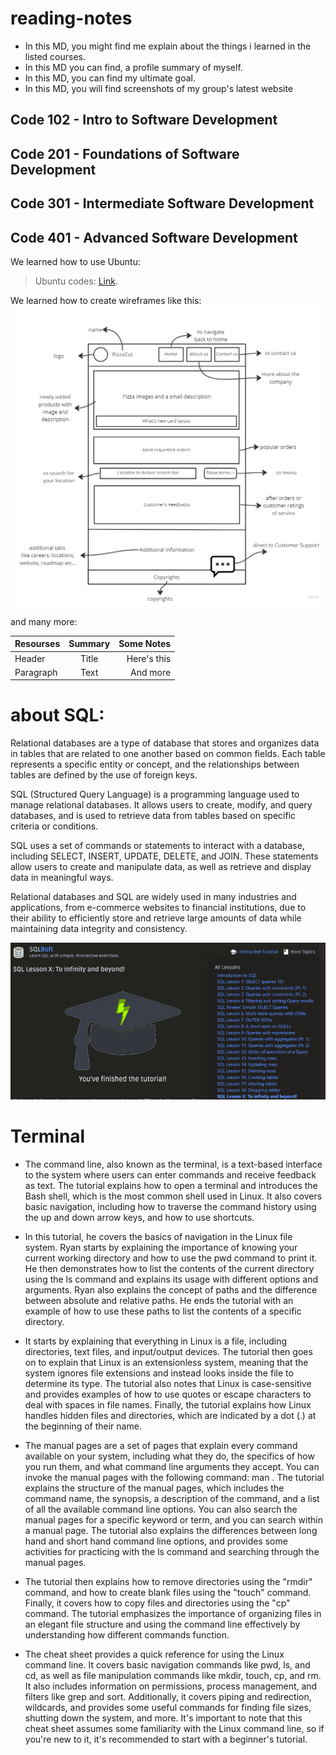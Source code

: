 # reading-notes

- In this MD, you might find me explain about the things i learned in the listed courses.
- In this MD you can find, a profile summary of myself.
- In this MD, you can find my ultimate goal.
- In this MD, you will find screenshots of my group's latest website

## Code 102 - Intro to Software Development
## Code 201 - Foundations of Software Development
## Code 301 - Intermediate Software Development
## Code 401 - Advanced Software Development

We learned how to use Ubuntu:
> Ubuntu codes: [Link](https://www.codecademy.com/learn/learn-the-command-line/modules/learn-the-command-line-navigation/cheatsheet).

We learned how to create wireframes like this:
![alt text](./wireframe.jpg)

and many more:

|Resourses    | Summary     | Some Notes     |
| :---        |    :----:   |          ---: |
| Header      | Title       | Here's this   |
| Paragraph   | Text        | And more      |

# about SQL:
Relational databases are a type of database that stores and organizes data in tables that are related to one another based on common fields. Each table represents a specific entity or concept, and the relationships between tables are defined by the use of foreign keys.

SQL (Structured Query Language) is a programming language used to manage relational databases. It allows users to create, modify, and query databases, and is used to retrieve data from tables based on specific criteria or conditions.

SQL uses a set of commands or statements to interact with a database, including SELECT, INSERT, UPDATE, DELETE, and JOIN. These statements allow users to create and manipulate data, as well as retrieve and display data in meaningful ways.

Relational databases and SQL are widely used in many industries and applications, from e-commerce websites to financial institutions, due to their ability to efficiently store and retrieve large amounts of data while maintaining data integrity and consistency.

![alt text](./abdullahsql.png)

# Terminal 

- The command line, also known as the terminal, is a text-based interface to the system where users can enter commands and receive feedback as text. The tutorial explains how to open a terminal and introduces the Bash shell, which is the most common shell used in Linux. It also covers basic navigation, including how to traverse the command history using the up and down arrow keys, and how to use shortcuts.

- In this tutorial, he covers the basics of navigation in the Linux file system. Ryan starts by explaining the importance of knowing your current working directory and how to use the pwd command to print it. He then demonstrates how to list the contents of the current directory using the ls command and explains its usage with different options and arguments. Ryan also explains the concept of paths and the difference between absolute and relative paths. He ends the tutorial with an example of how to use these paths to list the contents of a specific directory.

- It starts by explaining that everything in Linux is a file, including directories, text files, and input/output devices. The tutorial then goes on to explain that Linux is an extensionless system, meaning that the system ignores file extensions and instead looks inside the file to determine its type. The tutorial also notes that Linux is case-sensitive and provides examples of how to use quotes or escape characters to deal with spaces in file names. Finally, the tutorial explains how Linux handles hidden files and directories, which are indicated by a dot (.) at the beginning of their name.

- The manual pages are a set of pages that explain every command available on your system, including what they do, the specifics of how you run them, and what command line arguments they accept. You can invoke the manual pages with the following command: man <command to look up>. The tutorial explains the structure of the manual pages, which includes the command name, the synopsis, a description of the command, and a list of all the available command line options. You can also search the manual pages for a specific keyword or term, and you can search within a manual page. The tutorial also explains the differences between long hand and short hand command line options, and provides some activities for practicing with the ls command and searching through the manual pages.

- The tutorial then explains how to remove directories using the "rmdir" command, and how to create blank files using the "touch" command. Finally, it covers how to copy files and directories using the "cp" command. The tutorial emphasizes the importance of organizing files in an elegant file structure and using the command line effectively by understanding how different commands function.

- The cheat sheet provides a quick reference for using the Linux command line. It covers basic navigation commands like pwd, ls, and cd, as well as file manipulation commands like mkdir, touch, cp, and rm. It also includes information on permissions, process management, and filters like grep and sort. Additionally, it covers piping and redirection, wildcards, and provides some useful commands for finding file sizes, shutting down the system, and more. It's important to note that this cheat sheet assumes some familiarity with the Linux command line, so if you're new to it, it's recommended to start with a beginner's tutorial.
